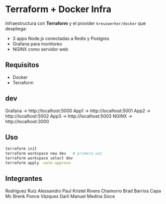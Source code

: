 # Terraform + Docker Infra

Infraestructura con **Terraform** y el provider `kreuzwerker/docker` que despliega:

- 3 apps Node.js conectadas a Redis y Postgres  
- Grafana para monitoreo  
- NGINX como servidor web  

## Requisitos
- Docker  
- Terraform  

## dev 

Grafana → http://localhost:5000
App1 → http://localhost:5001
App2 → http://localhost:5002
App3 → http://localhost:5003
NGINX → http://localhost:3000

##  Uso
```bash
terraform init
terraform workspace new dev   # primera vez
terraform workspace select dev
terraform apply -auto-approve
```
## Integrantes
Rodríguez Ruiz Alessandro Paul
Kristel Rivera Chamorro
Brad Barrios Capa  
Mc Brenk Ponce Vázques
Darli Manuel Medina Sixce
